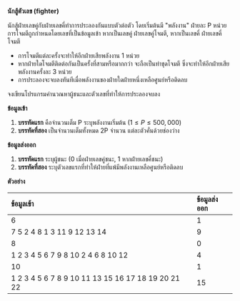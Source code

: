 **นักสู้ตัวเลข (fighter)**

นักสู้ฝ่ายเลขคู่กับฝ่ายเลขคี่ทำการประลองกันแบบตัวต่อตัว โดยเริ่มต้นมี "พลังงาน" ฝ่ายละ P หน่วย การโจมตีถูกกำหนดโดยเลขที่เป็นข้อมูลเข้า หากเป็นเลขคู่ ฝ่ายเลขคู่โจมตี, หากเป็นเลขคี่ ฝ่ายเลขคี่โจมตี
* การโจมตีแต่ละครั้งจะทำให้อีกฝ่ายเสียพลังงาน 1 หน่วย
* หากฝ่ายใดโจมตีติดต่อกันเป็นครั้งที่สามหรือมากกว่า จะถือเป็นท่าชุดโจมตี ซึ่งจะทำให้อีกฝ่ายเสียพลังงานครั้งละ 3 หน่วย
* การประลองจะจบลงทันทีเมื่อพลังงานของฝ่ายใดฝ่ายหนึ่งเหลือศูนย์หรือติดลบ

จงเขียนโปรแกรมคำนวณหาผู้ชนะและตัวเลขที่ทำให้การประลองจบลง

**ข้อมูลเข้า**

1.  **บรรทัดแรก** คือจำนวนเต็ม P ระบุพลังงานเริ่มต้น ($1\le P\le500,000$)
2.  **บรรทัดที่สอง** เป็นจำนวนเต็มทั้งหมด 2P จำนวน แต่ละตัวคั่นด้วยช่องว่าง

**ข้อมูลส่งออก**

1.  **บรรทัดแรก** ระบุผู้ชนะ (0 เมื่อฝ่ายเลขคู่ชนะ, 1 หากฝ่ายเลขคี่ชนะ)
2.  **บรรทัดที่สอง** ระบุตัวเลขแรกที่ทำให้ฝ่ายที่แพ้มีพลังงานเหลือศูนย์หรือติดลบ

**ตัวอย่าง**

| ข้อมูลเข้า | ข้อมูลส่งออก |
| :--- | :--- |
| 6 | 1 |
| 7 5 2 4 8 1 3 11 9 12 13 14 | 9 |
| 8 | 0 |
| 1 2 3 4 5 6 7 9 8 10 2 4 6 8 10 12 | 4 |
| 10 | 1 |
| 1 2 3 4 5 6 7 8 9 10 11 13 15 16 17 18 19 20 21 22 | 15 |